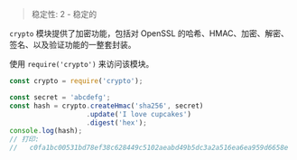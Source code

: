 
<!--introduced_in=v0.3.6-->

> 稳定性: 2 - 稳定的

<!-- source_link=lib/crypto.js -->

`crypto` 模块提供了加密功能，包括对 OpenSSL 的哈希、HMAC、加密、解密、签名、以及验证功能的一整套封装。

使用 `require('crypto')` 来访问该模块。

```js
const crypto = require('crypto');

const secret = 'abcdefg';
const hash = crypto.createHmac('sha256', secret)
                   .update('I love cupcakes')
                   .digest('hex');
console.log(hash);
// 打印:
//   c0fa1bc00531bd78ef38c628449c5102aeabd49b5dc3a2a516ea6ea959d6658e
```

